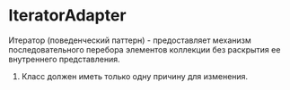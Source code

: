 # IteratorAdapter

Итератор (поведенческий паттерн) - предоставляет механизм последовательного перебора элементов коллекции без раскрытия ее внутреннего представления.

1. Класс должен иметь только одну причину для изменения.
